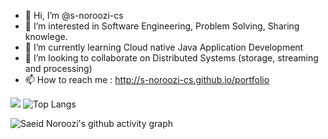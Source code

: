 - 👋 Hi, I’m @s-noroozi-cs
- 👀 I’m interested in Software Engineering, Problem Solving, Sharing knowlege.
- 🌱 I’m currently learning Cloud native Java Application Development
- 💞️ I’m looking to collaborate on Distributed Systems (storage, streaming and processing)
- 📫 How to reach me : http://s-noroozi-cs.github.io/portfolio

<!---
s-noroozi-cs/s-noroozi-cs is a ✨ special ✨ repository because its `README.md` (this file) appears on your GitHub profile.
You can click the Preview link to take a look at your changes.
--->

![ ](https://github-readme-stats.vercel.app/api?username=s-noroozi-cs&show_icons=true) ![Top Langs](https://github-readme-stats.vercel.app/api/top-langs/?username=s-noroozi-cs&langs_count=6&&hide=javascript,html,css,scss,Gherkin&show_icons=true)

![Saeid Noroozi's github activity graph](https://github-readme-activity-graph.vercel.app/graph?username=s-noroozi-cs&theme=github-compact&bg_color=ffffff)

